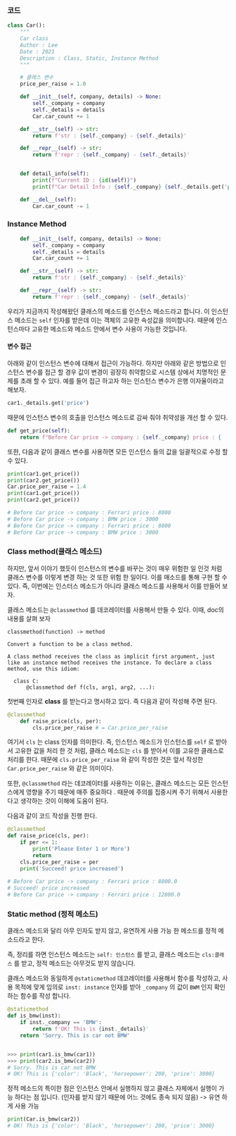 ### 코드 

```python
class Car():
    """
    Car class
    Author : Lee
    Date : 2021
    Description : Class, Static, Instance Method
    """

    # 클래스 변수
    price_per_raise = 1.0

    def __init__(self, company, details) -> None:
        self._company = company
        self._details = details
        Car.car_count += 1

    def __str__(self) -> str:
        return f'str : {self._company} - {self._details}'

    def __repr__(self) -> str:
        return f'repr : {self._company} - {self._details}'


    def detail_info(self):
        print(f"Current ID : {id(self)}")
        print(f"Car Detail Info : {self._company} {self._details.get('price')}")

    def __del__(self):
        Car.car_count -= 1
```



### Instance Method

```python
    def __init__(self, company, details) -> None:
        self._company = company
        self._details = details
        Car.car_count += 1

    def __str__(self) -> str:
        return f'str : {self._company} - {self._details}'

    def __repr__(self) -> str:
        return f'repr : {self._company} - {self._details}'
```

우리가 지금까지 작성해왔던 클래스의 메소드를 인스턴스 메소드라고 합니다. 이 인스턴스 메소드는 `self` 인자를 받은데 이는 객체의 고유한 속성값을 의미합니다. 때문에 인스턴스마다 고유한 메소드와 메소드 안에서 변수 사용이 가능한 것입니다. 



#### 변수 접근

아래와 같이 인스턴스 변수에 대해서 접근이 가능하다. 하지만 아래와 같은 방법으로 인스턴스 변수를 접근 할 경우 값이 변경이 굉장히 취약함으로 시스템 상에서 치명적인 문제를 초래 할 수 있다. 예를 들어 접근 하고자 하는 인스턴스 변수가 은행 이자율이라고 해보자.

```python
car1._details.get('price')
```

때문에 인스턴스 변수의 호출을 인스턴스 메소드로 감싸 줘야 취약성을 개선 할 수 있다.

```python
def get_price(self):
    return f"Before Car price -> company : {self._company} price : { 					self._details.get('price')}"
```

또한, 다음과 같이 클래스 변수를 사용하면 모든 인스턴스 들의 값을 일괄적으로 수정 할 수 있다.

```python
print(car1.get_price())
print(car2.get_price())
Car.price_per_raise = 1.4
print(car1.get_price())
print(car2.get_price())

# Before Car price -> company : Ferrari price : 8000
# Before Car price -> company : BMW price : 3000
# Before Car price -> company : Ferrari price : 8000
# Before Car price -> company : BMW price : 3000
```





### Class method(클래스 메소드)

하지만, 앞서 이야기 했듯이 인스턴스의 변수를 바꾸는 것이 매우 위험한 일 인것 처럼 클래스 변수를 이렇게 변경 하는 것 또한 위험 한 일이다. 이를 매소드를 통해 구현 할 수 있다. 즉, 이번에는 인스터스 메소드가 아니라 클래스 메소드를 사용해서 이를 만들어 보자.

클래스 메소드는 `@classmethod` 를 데코레이터를 사용해서 만들 수 있다. 이때, doc의 내용를 살펴 보자

```ap
classmethod(function) -> method

Convert a function to be a class method.

A class method receives the class as implicit first argument, just like an instance method receives the instance. To declare a class method, use this idiom:

  class C:
      @classmethod def f(cls, arg1, arg2, ...):
```

첫번째 인자로 **class** 를 받는다고 명시하고 있다. 즉 다음과 같이 작성해 주면 된다. 

```python
@classmethod
    def raise_price(cls, per):
        cls.price_per_raise # = Car.price_per_raise
```

여기서 `cls` 는 class 인자를 의미한다. 즉, 인스턴스 메소드가 인스턴스를 `self` 로 받아서 고유한 값을 처리 한 것 처럼, 클래스 메소드는 `cls` 를 받아서 이를 고유한 클래스로 처리를 한다. 때문에 `cls.price_per_raise` 와 같이 작성한 것은 앞서 작성한 `Car.price_per_raise` 와 같은 의미이다. 

또한, `@classmethod` 라는 데코레이터를 사용하는 이유는, 클래스 메소드는 모든 인스턴스에게 영향을 주기 때문에 매주 중요하다 . 때문에 주의를 집중시켜 주기 위해서 사용한다고 생각하는 것이 이해에 도움이 된다. 

다음과 같이 코드 작성을 진행 한다.

```python
@classmethod
def raise_price(cls, per):
    if per <= 1:
        print('Please Enter 1 or More')
        return
    cls.price_per_raise = per
    print('Succeed! price increased')
    
# Before Car price -> company : Ferrari price : 8000.0
# Succeed! price increased
# Before Car price -> company : Ferrari price : 12800.0
```



### Static method (정적 메소드)

클래스 메소드와 달리 아무 인자도 받지 않고, 유연하게 사용 가능 한 메소드를 정적 메소드라고 한다. 

즉, 정리를 하면 인스턴스 메소드는 `self: 인스턴스` 를 받고, 클래스 메소드는 `cls:클래스` 를 받고, 정적 메소드는 아무것도 받지 않습니다. 

클래스 메소드와 동일하게 `@staticmethod` 데코레이터를 사용해서 함수를 작성하고, 사용 목적에 맞게 임의로 `inst: instance` 인자를 받아 `_company` 의 값이 `BWM` 인지 확인 하는 함수를 작성 합니다.

```python
@staticmethod
def is_bmw(inst):
    if inst._company == 'BMW':
        return f'OK! This is {inst._details}'
    return 'Sorry. This is car not BMW'


>>> print(car1.is_bmw(car1))
>>> print(car2.is_bmw(car2))
# Sorry. This is car not BMW
# OK! This is {'color': 'Black', 'horsepower': 200, 'price': 3000}
```

정적 메소드의 특이한 점은 인스턴스 안에서 실행하지 않고 클래스 자체에서 실행이 가능 하다는 점 입니다. (인자를 받지 않기 때문에 어느 것에도 종속 되지 않음) -> 유연 하게 사용 가능 

```python
print(Car.is_bmw(car2))
# OK! This is {'color': 'Black', 'horsepower': 200, 'price': 3000}
```





